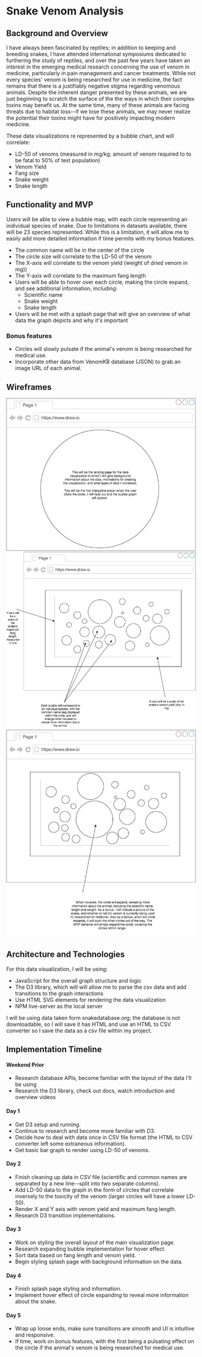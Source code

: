 # Snake Venom Analysis

## Background and Overview
I have always been fascinated by reptiles; in addition to keeping and breeding snakes, I have attended international symposiums dedicated to furthering the study of reptiles, and over the past few years have taken an interest in the emerging medical research concerning the use of venom in medicine, particularly in pain management and cancer treatments. While not every species' venom is being researched for use in medicine, the fact remains that there is a justifiably negative stigma regarding venomous animals. Despite the inherent danger presented by these animals, we are just beginning to scratch the surface of the the ways in which their complex toxins may benefit us. At the same time, many of these animals are facing threats due to habitat loss--if we lose these animals, we may never realize the potential their toxins might have for positively impacting modern medicine. 

These data visualizations re represented by a bubble chart, and will correlate:
* LD-50 of venoms (measured in mg/kg; amount of venom required to to be fatal to 50% of test population)
* Venom Yield
* Fang size
* Snake weight
* Snake length


## Functionality and MVP
Users will be able to view a bubble map, with each circle representing an individual species of snake. Due to limitations in datasets available, there will be 23 species represented. While this is a limitation, it will allow me to easily add more detailed information if time permits with my bonus features.

* The common name will be in the center of the circle 
* The circle size will correlate to the LD-50 of the venom 
* The X-axis will correlate to the venom yield (weight of dried venom in mg))
* The Y-axis will correlate to the maximum fang length
* Users will be able to hover over each circle, making the circle expand, and see additional information, including:
  * Scientific name
  * Snake weight
  * Snake length
* Users will be met with a splash page that will give an overview of what data the graph depicts and why it's important

### Bonus features
* Circles will slowly pulsate if the animal's venom is being researched for medical use.
* Incorporate other data from VenomKB database (JSON) to grab an image URL of each animal.

## Wireframes

![Wireframe](https://github.com/gardenFiend138/venom-data-visualization-wireframes/blob/master/VenomDataSplash.jpg)
![Wireframe](https://github.com/gardenFiend138/venom-data-visualization-wireframes/blob/master/VenomDataMainVisualization.jpg)
![Wireframe](https://github.com/gardenFiend138/venom-data-visualization-wireframes/blob/master/VenomDataHoverEffect.jpg)

## Architecture and Technologies

For this data visualization, I will be using:
  * JavaScript for the overall graph structure and logic
  * The D3 library, which will will allow me to parse the csv data and add transitions to the graph interactions 
  * Use HTML SVG elements for rendering the data visualization 
  * NPM live-server as the local server
  
I will be using data taken form snakedatabase.org; the database is not downloadable, so I will save it has HTML and use an HTML to CSV converter so I save the data as a csv file within my project. 

## Implementation Timeline

#### Weekend Prior
* Research database APIs, become familiar with the layout of the data I'll be using
* Research the D3 library, check out docs, watch introduction and overview videos

#### Day 1
* Get D3 setup and running.
* Continue to research and become more familiar with D3.
* Decide how to deal with data once in CSV file format (the HTML to CSV converter left some extraneous information).
* Get basic bar graph to render using LD-50 of venoms.

#### Day 2
* Finish cleaning up data in CSV file (scientific and common names are separated by a new line--split into two separate columns).
* Add LD-50 data to the graph in the form of circles that correlate inversely to the toxicity of the venom (larger circles will have a lower LD-50).
* Render X and Y axis with venom yield and maximum fang length.
* Research D3 transition implementations.

#### Day 3 
* Work on styling the overall layout of the main visualization page.
* Research expanding bubble implementation for hover effect.
* Sort data based on fang length and venom yield.
* Begin styling splash page with background information on the data.

#### Day 4
* Finish splash page styling and information.
* Implement hover effect of circle expanding to reveal more information about the snake.

#### Day 5
* Wrap up loose ends, make sure transitions are smooth and UI is intuitive and responsive.
* If time, work on bonus features, with the first being a pulsating effect on the circle if the animal's venom is being researched for medical use.

